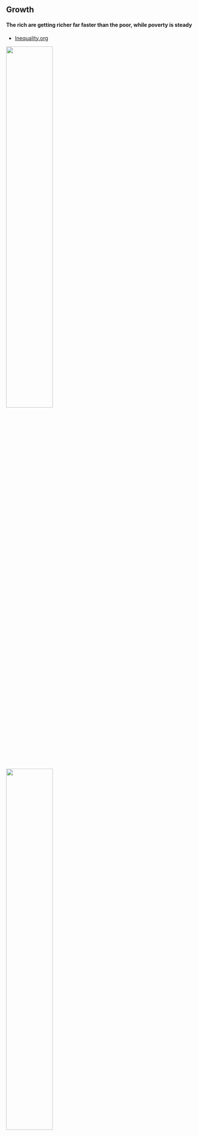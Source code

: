 ## Growth
#### The rich are getting richer far faster than the poor, while poverty is steady

*   [Inequality.org](https://inequality.org/facts/income-inequality/)


<img src="https://github.com/NB419/source-library/blob/master/images/growth%201.png?raw=true" height="50%" width="50%">


<img src="https://github.com/NB419/source-library/blob/master/images/growth%202.png?raw=true" height="50%" width="50%">


<img src="https://github.com/NB419/source-library/blob/master/images/growth%203.png?raw=true" height="50%" width="50%">
